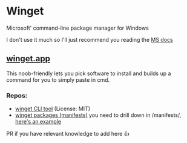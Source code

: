 # Winget

Microsoft' command-line package manager for Windows

I don't use it much so I'll just recommend you reading the [MS docs](https://learn.microsoft.com/en-us/windows/package-manager/winget/)

## [winget.app](https://winstall.app/)

This noob-friendly lets you pick software to install and builds up a command for you to simply paste in cmd.

### Repos:
* [winget CLI tool](https://github.com/microsoft/winget-cli) (License: MIT)
* [winget packages (manifests)](https://github.com/microsoft/winget-pkgs) you need to drill down in /manifests/, [here's an example](https://github.com/microsoft/winget-pkgs/tree/master/manifests/m/Microsoft/PowerShell/7.3.8.0)

PR if you have relevant knowledge to add here 👍